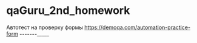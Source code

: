 # qaGuru_2nd_homework
Автотест на проверку формы https://demoqa.com/automation-practice-form
__________-------_______________
